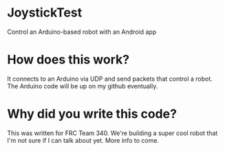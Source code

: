 # JoystickTest
Control an Arduino-based robot with an Android app

# How does this work?
It connects to an Arduino via UDP and send packets that control a robot. The Arduino code will be up on my github eventually.

# Why did you write this code?
This was written for FRC Team 340. We're building a super cool robot that I'm not sure if I can talk about yet. More info to come. 
